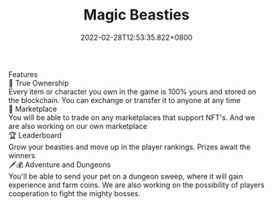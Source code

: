 ﻿---
title: "Magic Beasties"
description: "Collect. Play. Earn."
lead: "Collect. Play. Earn."
date: 2022-02-28T12:53:35.822+0800
lastmod: 2022-02-28T12:53:35.822+0800
draft: false
featuredImage: ["100_magic-beasties.jpg"]
score: "415"
status: "Development"
blockchain: ["Ethereum","Polygon","Binance","Solana"]
nft_support: "Yes"
free_to_play: "NFT"
play_to_earn: ["NFT","Crypto"]
website: "https://beasties.online/?utm_source=PlayToEarn.net&utm_medium=organic&utm_campaign=gamepage"
twitter: "https://twitter.com/beasties_online"
discord: 
telegram: "https://t.me/beastieschat"
github: "https://github.com/MagicBeastiesOnline"
youtube: 
twitch: 
facebook: 
instagram: 
reddit: 
medium: 
steam: 
gitbook: 
googleplay: 
appstore: 

  
    
categories: ["games"]
games: ["Adventure","PVP"]
toc: false
pinned: false
weight: 
---
Features<br> 🔑 True Ownership <br> Every item or character you own in the game is 100% yours and stored on the blockchain. You can exchange or transfer it to anyone at any time<br> 🤝 Marketplace <br> You will be able to trade on any marketplaces that support NFT's. And we are also working on our own marketplace<br> 🏆 Leaderboard <br> Grow your beasties and move up in the player rankings. Prizes await the winners<br> 🗡💰 Adventure and Dungeons<br> You'll be able to send your pet on a dungeon sweep, where it will gain experience and farm coins. We are also working on the possibility of players cooperation to fight the mighty bosses.
